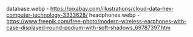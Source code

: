 database.webp - https://pixabay.com/illustrations/cloud-data-hex-computer-technology-3333628/
headphones.webp - https://www.freepik.com/free-photo/modern-wireless-earphones-with-case-displayed-round-podium-with-soft-shadows_69787397.htm
